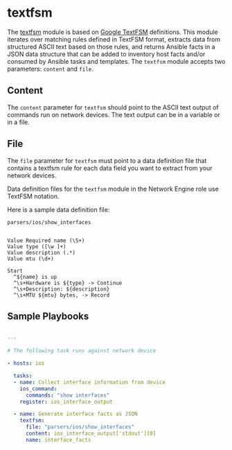 # textfsm

The [textfsm](https://github.com/ansible-network/network-engine/blob/devel/library/textfsm.py)
module is based on [Google TextFSM](https://github.com/google/textfsm/wiki/TextFSM) definitions. 
This module iterates over matching rules defined in TextFSM format, extracts data from structured ASCII text based on those rules,
and returns Ansible facts in a JSON data structure that can be added to inventory host facts and/or consumed by Ansible tasks and templates.
The `textfsm` module accepts two parameters: `content` and `file`.

## Content

The `content` parameter for `textfsm` should point to the ASCII text output of commands run on network devices. The text output can be in a variable or in a file.

## File

The `file` parameter for `textfsm` must point to a data definition file that contains a textfsm rule for each data field you want to extract from your network devices. 

Data definition files for the `textfsm` module in the Network Engine role use TextFSM notation.

Here is a sample data definition file:

`parsers/ios/show_interfaces`
```

Value Required name (\S+)
Value type ([\w ]+)
Value description (.*)
Value mtu (\d+)

Start
  ^${name} is up
  ^\s+Hardware is ${type} -> Continue
  ^\s+Description: ${description}
  ^\s+MTU ${mtu} bytes, -> Record

```

## Sample Playbooks

```yaml

---

# The following task runs against network device

- hosts: ios

  tasks:
  - name: Collect interface information from device
    ios_command:
      commands: "show interfaces"
    register: ios_interface_output

  - name: Generate interface facts as JSON
    textfsm:
      file: "parsers/ios/show_interfaces"
      content: ios_interface_output['stdout'][0]
      name: interface_facts

```

